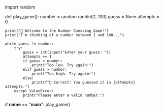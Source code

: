 import random

def play_game():
    number = random.randint(1, 100)
    guess = None
    attempts = 0

    print("🎲 Welcome to the Number Guessing Game!")
    print("I'm thinking of a number between 1 and 100...")

    while guess != number:
        try:
            guess = int(input("Enter your guess: "))
            attempts += 1
            if guess < number:
                print("Too low. Try again!")
            elif guess > number:
                print("Too high. Try again!")
            else:
                print(f"🎉 Correct! You guessed it in {attempts} attempts.")
        except ValueError:
            print("Please enter a valid number.")

if __name__ == "__main__":
    play_game()
